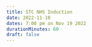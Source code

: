 ```yaml
---
title: STC NHS Induction
date: 2022-11-10
dates: 7:00 pm on Nov 19 2022
durationMinutes: 60
draft: false
---
```

